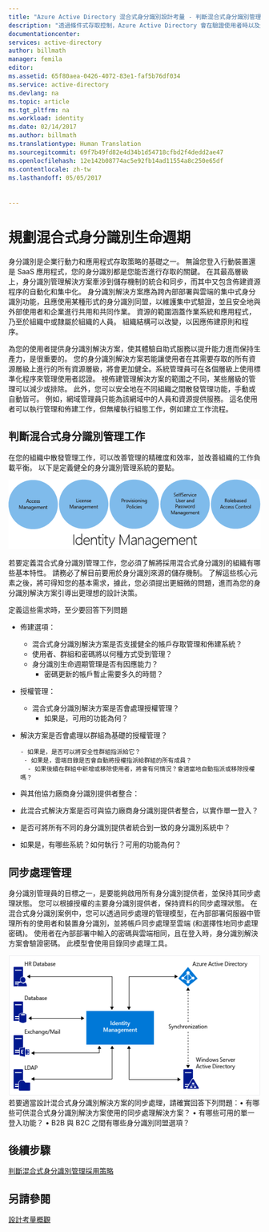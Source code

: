 ```yaml
---
title: "Azure Active Directory 混合式身分識別設計考量 - 判斷混合式身分識別管理工作|Microsoft Docs"
description: "透過條件式存取控制，Azure Active Directory 會在驗證使用者時以及允許存取應用程式之前，檢查您挑選的特定條件。 一旦符合這些條件，就會驗證使用者並允許存取應用程式。"
documentationcenter: 
services: active-directory
author: billmath
manager: femila
editor: 
ms.assetid: 65f80aea-0426-4072-83e1-faf5b76df034
ms.service: active-directory
ms.devlang: na
ms.topic: article
ms.tgt_pltfrm: na
ms.workload: identity
ms.date: 02/14/2017
ms.author: billmath
ms.translationtype: Human Translation
ms.sourcegitcommit: 69f7b49fd82e4d34b1d54718cfbd2f4dedd2ae47
ms.openlocfilehash: 12e142b08774ac5e92fb14ad11554a8c250e65df
ms.contentlocale: zh-tw
ms.lasthandoff: 05/05/2017


---
```

# <a name="plan-for-hybrid-identity-lifecycle"></a>規劃混合式身分識別生命週期
身分識別是企業行動力和應用程式存取策略的基礎之一。 無論您登入行動裝置還是 SaaS 應用程式，您的身分識別都是您能否進行存取的關鍵。 在其最高層級上，身分識別管理解決方案牽涉到儲存機制的統合和同步，而其中又包含佈建資源程序的自動化和集中化。 身分識別解決方案應為跨內部部署與雲端的集中式身分識別功能，且應使用某種形式的身分識別同盟，以維護集中式驗證，並且安全地與外部使用者和企業進行共用和共同作業。 資源的範圍涵蓋作業系統和應用程式，乃至於組織中或隸屬於組織的人員。 組織結構可以改變，以因應佈建原則和程序。

為您的使用者提供身分識別解決方案，使其體驗自助式服務以提升能力進而保持生產力，是很重要的。 您的身分識別解決方案若能讓使用者在其需要存取的所有資源層級上進行的所有資源層級，將會更加健全。系統管理員可在各個層級上使用標準化程序來管理使用者認證。 視佈建管理解決方案的範圍之不同，某些層級的管理可以減少或排除。 此外，您可以安全地在不同組織之間散發管理功能，手動或自動皆可。 例如，網域管理員只能為該網域中的人員和資源提供服務。 這名使用者可以執行管理和佈建工作，但無權執行組態工作，例如建立工作流程。

## <a name="determine-hybrid-identity-management-tasks"></a>判斷混合式身分識別管理工作
在您的組織中散發管理工作，可以改善管理的精確度和效率，並改善組織的工作負載平衡。 以下是定義健全的身分識別管理系統的要點。

 ![](./media/hybrid-id-design-considerations/Identity_management_considerations.png)

若要定義混合式身分識別管理工作，您必須了解將採用混合式身分識別的組織有哪些基本特性。 請務必了解目前要用於身分識別來源的儲存機制。 了解這些核心元素之後，將可得知您的基本需求，據此，您必須提出更細微的問題，進而為您的身分識別解決方案引導出更理想的設計決策。  

定義這些需求時，至少要回答下列問題

* 佈建選項： 
  
  * 混合式身分識別解決方案是否支援健全的帳戶存取管理和佈建系統？
  * 使用者、群組和密碼將以何種方式受到管理？
  * 身分識別生命週期管理是否有因應能力？ 
    * 密碼更新的帳戶暫止需要多久的時間？
* 授權管理： 
  
  * 混合式身分識別解決方案是否會處理授權管理？
    * 如果是，可用的功能為何？
* 解決方案是否會處理以群組為基礎的授權管理？ 
  
      - 如果是，是否可以將安全性群組指派給它？ 
       - 如果是，雲端目錄是否會自動將授權指派給群組的所有成員？ 
        - 如果後續在群組中新增或移除使用者，將會有何情況？會適當地自動指派或移除授權嗎？ 
* 與其他協力廠商身分識別提供者整合：
* 此混合式解決方案是否可與協力廠商身分識別提供者整合，以實作單一登入？
* 是否可將所有不同的身分識別提供者統合到一致的身分識別系統中？
* 如果是，有哪些系統？如何執行？可用的功能為何？

## <a name="synchronization-management"></a>同步處理管理
身分識別管理員的目標之一，是要能夠啟用所有身分識別提供者，並保持其同步處理狀態。 您可以根據授權的主要身分識別提供者，保持資料的同步處理狀態。 在混合式身分識別案例中，您可以透過同步處理的管理模型，在內部部署伺服器中管理所有的使用者和裝置身分識別，並將帳戶同步處理至雲端 (和選擇性地同步處理密碼)。 使用者在內部部署中輸入的密碼與雲端相同，且在登入時，身分識別解決方案會驗證密碼。 此模型會使用目錄同步處理工具。

![](./media/hybrid-id-design-considerations/Directory_synchronization.png) 若要適當設計混合式身分識別解決方案的同步處理，請確實回答下列問題：•    有哪些可供混合式身分識別解決方案使用的同步處理解決方案？
•    有哪些可用的單一登入功能？
•    B2B 與 B2C 之間有哪些身分識別同盟選項？

## <a name="next-steps"></a>後續步驟
[判斷混合式身分識別管理採用策略](active-directory-hybrid-identity-design-considerations-lifecycle-adoption-strategy.md)

## <a name="see-also"></a>另請參閱
[設計考量概觀](active-directory-hybrid-identity-design-considerations-overview.md)



